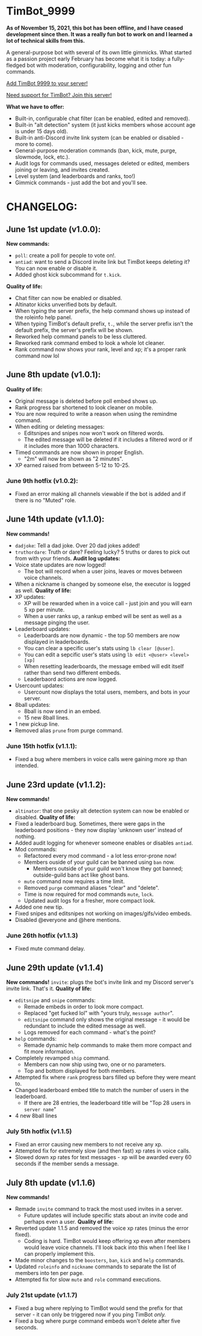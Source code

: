 ﻿# TimBot_9999
**As of November 15, 2021, this bot has been offline, and I have ceased development since then. It was a really fun bot to work on and I learned a lot of technical skills from this.** 

A general-purpose bot with several of its own little gimmicks. What started as a passion project early February has become what it is today: a fully-fledged bot with moderation, configurability, logging and other fun commands.

[Add TimBot 9999 to your server!](https://discord.com/oauth2/authorize?client_id=807464203358830605&scope=bot&permissions=8)

[Need support for TimBot? Join this server!](https://discord.gg/q439qazkT5)

**What we have to offer:**
* Built-in, configurable chat filter (can be enabled, edited and removed).
* Built-in "alt detection" system (it just kicks members whose account age is under 15 days old).
* Built-in anti-Discord invite link system (can be enabled or disabled - more to come).
* General-purpose moderation commands (ban, kick, mute, purge, slowmode, lock, etc.).
* Audit logs for commands used, messages deleted or edited, members joining or leaving, and invites created.
* Level system (and leaderboards and ranks, too!)
* Gimmick commands - just add the bot and you'll see.

# CHANGELOG:
## June 1st update (v1.0.0):
**New commands:**
* `poll`: create a poll for people to vote on!.
* `antiad`: want to send a Discord invite link but TimBot keeps deleting it? You can now enable or disable it.
* Added ghost kick subcommand for `t.kick`.

**Quality of life:**
* Chat filter can now be enabled or disabled.
* Altinator kicks unverified bots by default.
* When typing the server prefix, the help command shows up instead of the roleinfo help panel.
* When typing TimBot's default prefix, `t.`, while the server prefix isn't the default prefix, the server's prefix will be shown.
* Reworked help command panels to be less cluttered.
* Reworked rank command embed to look a whole lot cleaner.
* Rank command now shows your rank, level and xp; it's a proper rank command now lol

## June 8th update (v1.0.1):
**Quality of life:**
* Original message is deleted before poll embed shows up.
* Rank progress bar shortened to look cleaner on mobile.
* You are now required to write a reason when using the remindme command.
* When editing or deleting messages:
    * Editsnipes and snipes now won't work on filtered words.
    * The edited message will be deleted if it includes a filtered word or if it includes more than 1000 characters.
* Timed commands are now shown in proper English.
    * "2m" will now be shown as "2 minutes".
* XP earned raised from between 5-12 to 10-25.

### June 9th hotfix (v1.0.2):
* Fixed an error making all channels viewable if the bot is added and if there is no "Muted" role.

## June 14th update (v1.1.0):
**New commands!**
* `dadjoke`: Tell a dad joke. Over 20 dad jokes added!
* `truthordare`: Truth or dare? Feeling lucky? 5 truths or dares to pick out from with your friends.
**Audit log updates:**
* Voice state updates are now logged!
    * The bot will record when a user joins, leaves or moves between voice channels.
* When a nickname is changed by someone else, the executor is logged as well.
**Quality of life:**
* XP updates:
    * XP will be rewarded when in a voice call - just join and you will earn 5 xp per minute.
    * When a user ranks up, a rankup embed will be sent as well as a message pinging the user.
* Leaderboard updates:
    * Leaderboards are now dynamic - the top 50 members are now displayed in leaderboards.
    * You can clear a specific user's stats using `lb clear [@user]`.
    * You can edit a sepcific user's stats using `lb edit <@user> <level> [xp]`
    * When resetting leaderboards, the message embed will edit itself rather than send two different embeds.
    * Leaderbaord actions are now logged.
* Usercount updates:
    * Usercount now displays the total users, members, and bots in your server.
* 8ball updates:
    * 8ball is now send in an embed.
    * 15 new 8ball lines.
* 1 new pickup line.
* Removed alias `prune` from purge command.

### June 15th hotfix (v1.1.1):
* Fixed a bug where members in voice calls were gaining more xp than intended.

## June 23rd update (v1.1.2):
**New commands!**
* `altinator`: that one pesky alt detection system can now be enabled or disabled.
**Quality of life:**
* Fixed a leaderboard bug. Sometimes, there were gaps in the leaderboard positions - they now display 'unknown user' instead of nothing.
* Added audit logging for whenever someone enables or disables `antiad`.
* Mod commands:
    * Refactored every mod command - a lot less error-prone now!
    * Members ouside of your guild can be banned using `ban` now.
        * Members outside of your guild won't know they got banned; outside-guild bans act like ghost bans.
    * `mute` command now requires a time limit.
    * Removed `purge` command aliases "clear" and "delete".
    * Time is now required for mod commands `mute`, `lock`.
    * Updated audit logs for a fresher, more compact look.
* Added one new tip.
* Fixed snipes and editsnipes not working on images/gifs/video embeds.
* Disabled @everyone and @here mentions.

### June 26th hotfix (v1.1.3)
* Fixed mute command delay.

## June 29th update (v1.1.4)
**New commands!**
`invite`: plugs the bot's invite link and my Discord server's invite link. That's it.
**Quality of life:**
* `editsnipe` and `snipe` commands:
    * Remade embeds in order to look more compact.
    * Replaced "get fucked lol" with "yours truly, `message author`".
    * `editsnipe` command only shows the original message - it would be redundant to include the edited message as well.
    * Logs removed for each command - what's the point?
* `help` commands:
    * Remade dynamic help commands to make them more compact and fit more information.
* Completely revamped `ship` command.
    * Members can now ship using two, one or no parameters.
    * Top and bottom displayed for both members.
* Attempted fix where `rank` progress bars filled up before they were meant to.
* Changed leaderboard embed title to match the number of users in the leaderboard.
    * If there are 28 entries, the leaderboard title will be "Top 28 users in `server name`"
* 4 new 8ball lines

### July 5th hotfix (v1.1.5)
* Fixed an error causing new members to not receive any xp.
* Attempted fix for extremely slow (and then fast) xp rates in voice calls.
* Slowed down xp rates for text messages - xp will be awarded every 60 seconds if the member sends a message.

## July 8th update (v1.1.6)
**New commands!**
* Remade `invite` command to track the most used invites in a server.
    * Future updates will include specific stats about an invite code and perhaps even a user.
**Quality of life:**
* Reverted update 1.1.5 and removed the voice xp rates (minus the error fixed).
    * Coding is hard. TimBot would keep offering xp even after members would leave voice channels. I'll look back into this when I feel like I can properly implement this.
* Made minor changes to the `boosters`, `ban`, `kick` and `help` commands.
* Updated `roleinfo` and `nickname` commands to separate the list of members into ten per page.
* Attempted fix for slow `mute` and `role` command executions.

### July 21st update (v1.1.7)
* Fixed a bug where replying to TimBot would send the prefix for that server - it can only be triggered now if you ping TimBot *only.*
* Fixed a bug where purge command embeds won't delete after five seconds.
